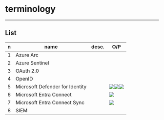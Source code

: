 # terminology

---

## List
|n|name|desc.|O/P|
|-|----|-----|---|
|1|Azure Arc|
|2|Azure Sentinel|
|3|OAuth 2.0|
|4|OpenID|
|5|Microsoft Defender for Identity||<img src="https://i.imgur.com/HoB94Pj.png"><img src="https://i.imgur.com/FVlTi9W.png"><img src="https://i.imgur.com/RHbGcbr.png">|
|6|Microsoft Entra Connect||<img src="https://i.imgur.com/seBK5wB.png">|
|7|Microsoft Entra Connect Sync||<img src="https://i.imgur.com/90r7xYP.png">|
|8|SIEM|

